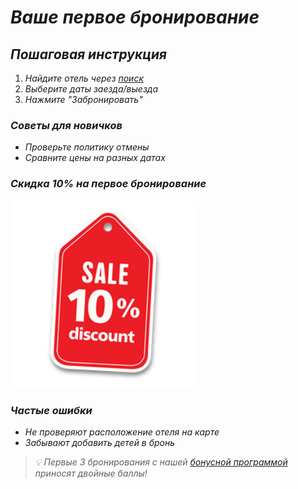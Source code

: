 # *Ваше первое бронирование*

## *Пошаговая инструкция*
1. *Найдите отель через [поиск](/search)*  
2. *Выберите даты заезда/выезда*  
3. *Нажмите "Забронировать"*  

### *Советы для новичков*
- *Проверьте политику отмены*  
- *Сравните цены на разных датах*  

### *Скидка 10% на первое бронирование*

[<img src="first-booking-promo.webp" alt="Скидка 10% на первое бронирование" width="300">](promo-page)

### *Частые ошибки*
- *Не проверяют расположение отеля на карте*  
-  *Забывают добавить детей в бронь*  

> *💡 Первые 3 бронирования с нашей [бонусной программой](/loyalty) приносят двойные баллы!*